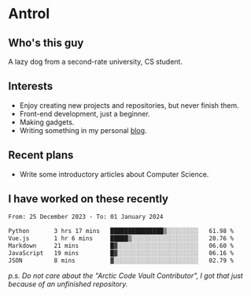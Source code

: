 # Antrol

## Who's this guy

A lazy dog from a second-rate university, CS student.

## Interests

* Enjoy creating new projects and repositories, but never finish them.
* Front-end development, just a beginner.
* Making gadgets.
* Writing something in my personal [blog](https://blog.antrol.xyz/).

## Recent plans

* Write some introductory articles about Computer Science.

<!--
* Try to develop a website for [Anime4KCPP](https://github.com/TianZerL/Anime4KCPP).
* Develop a Markdown renderer which user can customize its css, of course it is GUI-based.~~(If I could finish  it before getting bored)~~
* Work with my [teammates](https://github.com/SWJTU-Lazy-Dogs).
* Find something interests me, as a hobby after finishing my ~~boring~~ homework.
-->

## I have worked on these recently

<!--START_SECTION:waka-->

```txt
From: 25 December 2023 - To: 01 January 2024

Python       3 hrs 17 mins   ███████████████▒░░░░░░░░░   61.98 %
Vue.js       1 hr 6 mins     █████▒░░░░░░░░░░░░░░░░░░░   20.76 %
Markdown     21 mins         █▓░░░░░░░░░░░░░░░░░░░░░░░   06.60 %
JavaScript   19 mins         █▓░░░░░░░░░░░░░░░░░░░░░░░   06.16 %
JSON         8 mins          ▓░░░░░░░░░░░░░░░░░░░░░░░░   02.79 %
```

<!--END_SECTION:waka-->

*p.s.  Do not care about the "Arctic Code Vault Contributor", I got that just because of an unfinished repository.*

<!--
**qzmlgfj/qzmlgfj** is a ✨ _special_ ✨ repository because its `README.md` (this file) appears on your GitHub profile.

Here are some ideas to get you started:

- 🔭 I’m currently working on ...
- 🌱 I’m currently learning ...
- 👯 I’m looking to collaborate on ...
- 🤔 I’m looking for help with ...
- 💬 Ask me about ...
- 📫 How to reach me: ...
- 😄 Pronouns: ...
- ⚡ Fun fact: ...
-->
